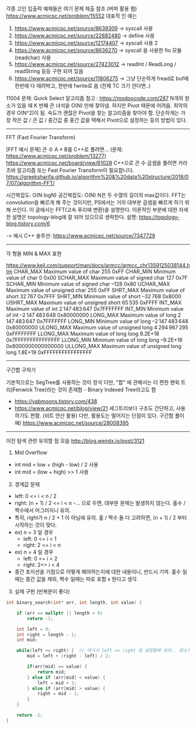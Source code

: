 각종 고인 입출력 예제들은 여기 문제 제출 참조 (버퍼 활용 쩜)
https://www.acmicpc.net/problem/15552
대표적 인 예는 
1. https://www.acmicpc.net/source/8639309 -> syscall 사용
2. https://www.acmicpc.net/source/22882480 -> define 사용
3. https://www.acmicpc.net/source/12174407 -> syscall 사용 2
4. https://www.acmicpc.net/source/8636270 -> syscall 을 사용한 fio 모듈 (readchar) 사용
5. https://www.acmicpc.net/source/27423012 -> readInt / ReadLong / readString 등등 구현 되어 있음
6. https://www.acmicpc.net/source/11806275 -> 그냥 단순하게 fread로 buf에 한번에 다 때려박고, 한번에 fwrite로 씀 (전체 TC 크기 안다면..)

11004 문제: Quick Select 알고리즘
참고 : https://modoocode.com/287
N개의 원소가 있을 때 K 번째 큰 녀석을 O(N) 만에 찾아냄.
하지만 Pivot 때문에 어려움. 최악의 경우 O(N^2)이 됨.
속도가 괜찮은 Pivot을 찾는 알고리즘을 찾아야 함.
단순하게는 가장 작은 값 / 큰 값 / 중간값 중 중간 값을 택해서 Pivot으로 설정하는 등의 방법이 있다.

-----------------------------------------

FFT (Fast Fourier Transform)

[FFT 예시 문제]
큰 수 A * B를 C++로 풀려면... (문제: https://www.acmicpc.net/problem/13277)
https://www.acmicpc.net/board/view/61028
C++으로 큰 수 곱셈을 풀려면 카라츠바 알고리즘 또는 Fast Fourier Transform이 필요합니다.
https://greeksharifa.github.io/algorithm%20&%20data%20structure/2018/07/07/algorithm-FFT/

시간복잡도: O(N logN)
공간복잡도: O(N)
N은 두 수열의 길이의 max값이다.
FFT는 convolution을 빠르게 해 주는 것이지만, PS에서는 거의 대부분 곱셈을 빠르게 하기 위해 쓰인다.
이 글에서는 FFT(고속 푸리에 변환)을 설명한다.
이론적인 부분에 대한 자세한 설명은 topology-blog에 잘 되어 있으므로 생략한다.
설명: https://topology-blog.tistory.com/6

-> 예시 C++ 솔루션: https://www.acmicpc.net/source/7347729


--------------------------------------------
각 형들 MIN & MAX 표현

https://www.keil.com/support/man/docs/armcc/armcc_chr1359125038144.htm
CHAR_MAX	Maximum value of char	255	0xFF
CHAR_MIN	Minimum value of char	0	0x00
SCHAR_MAX	Maximum value of signed char	127	0x7F
SCHAR_MIN	Minimum value of signed char	–128	0x80
UCHAR_MAX	Maximum value of unsigned char	255	0xFF
SHRT_MAX	Maximum value of short	32 767	0x7FFF
SHRT_MIN	Minimum value of short	–32 768	0x8000
USHRT_MAX	Maximum value of unsigned short	65 535	0xFFFF
INT_MAX 	Maximum value of int	2 147 483 647	0x7FFFFFFF
INT_MIN 	Minimum value of int	–2 147 483 648	0x80000000
LONG_MAX	Maximum value of long	2 147 483 647	0x7FFFFFFF
LONG_MIN	Minimum value of long	–2 147 483 648	0x80000000
ULONG_MAX	Maximum value of unsigned long	4 294 967 295	0xFFFFFFFF
LLONG_MAX	Maximum value of long long	9.2E+18	0x7FFFFFFFFFFFFFFF
LLONG_MIN	Minimum value of long long	–9.2E+18	0x8000000000000000
ULLONG_MAX	Maximum value of unsigned long long	1.8E+19	0xFFFFFFFFFFFFFFFF


-------------------------------------------
구간합 구하기

기본적으로는 SegTree를 사용하는 것이 정석
다만, "합" 에 관해서는 더 편한 팬윅 트리(Fenwick Tree)라는 것이 존재함 - Binary Indexed Tree라고도 함
 - https://yabmoons.tistory.com/438
 - https://www.acmicpc.net/blog/view/21
세그트리보다 구조도 간단하고, 사용하기도 편함. (비트 연산 활용)
다만, 활용도는 떨어지는 단점이 있다.
구간합 풀이 예) https://www.acmicpc.net/source/28008395



----------------------------------------------
이진 탐색 관련 유의할 점 모음
http://blog.weirdx.io/post/3121

1. Mid Overflow
  - int mid = low + (high - low) / 2 사용
  - int mid = (low + high) >> 1 사용

2. 경계값 문제
  - left: 0 <= i < n / 2
  - right: (n + 1) / 2 <= i < n
  -... 으로 두면, 대부분 문제는 발생하지 않는다. 홀수 / 짝수에서 어그러지니 유의.
  - 특히, right가 n / 2 + 1 이 아님에 유의. 홀 / 짝수 둘 다 고려하면, (n + 1) / 2 부터 시작하는 것이 맞다.
  - ex) n = 3 일 경우
    - left: 0 <= i < 1
    - right: 2 <= i < n
  - ex) n = 4 일 경우
    - left: 0 <= i < 2
    - right: 2<= i < 4
  - 중간 포지션을 기점으로 어떻게 해야하는지에 대한 내용이니, 반드시 기억. 홀수 일때는 중간 값을 제외, 짝수 일때는 따로 포함 x 한다고 생각.

3. 실제 구현 (반복문이 좋다)
```c++
int binary_search(int* arr, int length, int value) {

    if (arr == nullptr || length < 0)
        return -1;

    int left = 0;
    int right = length - 1;
    int mid;

    while(left <= right) {  // 여기서 left <= right 로 설정함에 유의.. 원소가 {0, 1} 두개이면, 1을 찾을 때 돌지 않음. (left = right가 되면 loop 탈출하므로..)
        mid = left + (right - left) / 2;

        if(arr[mid] == value) {
            return mid;
        } else if (arr[mid] < value) {
            left = mid + 1;
        } else if (arr[mid] > value) {
            right = mid - 1;
        }
    }

    return -1;
}
```
